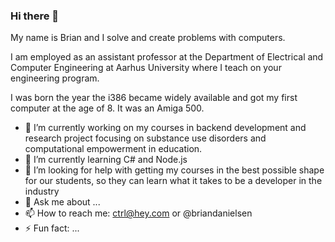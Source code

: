 ### Hi there 👋

My name is Brian and I solve and create problems with computers.

I am employed as an assistant professor at the Department of Electrical and Computer Engineering at Aarhus University where I teach on your engineering program.

I was born the year the i386 became widely available and got my first computer at the age of 8. It was an Amiga 500. 

- 🔭 I’m currently working on my courses in backend development and research project focusing on substance use disorders and computational empowerment in education.
- 🌱 I’m currently learning C# and Node.js
- 🤔 I’m looking for help with getting my courses in the best possible shape for our students, so they can learn what it takes to be a developer in the industry
- 💬 Ask me about ...
- 📫 How to reach me: ctrl@hey.com or @briandanielsen
- ⚡ Fun fact: ...

<!--
**bvda/bvda** is a ✨ _special_ ✨ repository because its `README.md` (this file) appears on your GitHub profile.

Here are some ideas to get you started:

-->
